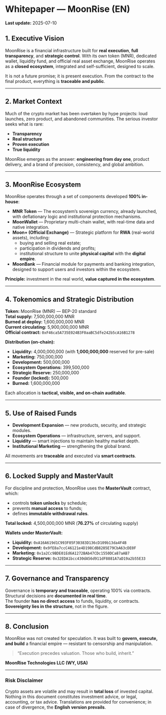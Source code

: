 # Whitepaper — MoonRise (EN)  
**Last update:** 2025-07-10  

## 1. Executive Vision  

MoonRise is a financial infrastructure built for **real execution**, **full transparency**, and **strategic control**. With its own token (MNR), dedicated wallet, liquidity fund, and official real asset exchange, MoonRise operates as a **closed ecosystem**, integrated and self-sufficient, designed to scale.  

It is not a future promise; it is present execution. From the contract to the final product, everything is **traceable and public**.  

---

## 2. Market Context  

Much of the crypto market has been overtaken by hype projects: loud launches, zero product, and abandoned communities. The serious investor seeks what is rare:  
- **Transparency**  
- **Real structure**  
- **Proven execution**  
- **True liquidity**  

MoonRise emerges as the answer: **engineering from day one**, product delivery, and a brand of precision, consistency, and global ambition.  

---

## 3. MoonRise Ecosystem  

MoonRise operates through a set of components developed **100% in-house**:  

- **MNR Token** — The ecosystem’s sovereign currency, already launched, with deflationary logic and institutional protection mechanisms.  
- **MoonWallet** — Proprietary multi-chain wallet, with real-time data and native integration.  
- **Moon+ (Official Exchange)** — Strategic platform for **RWA** (real-world assets), including:  
  - buying and selling real estate;  
  - participation in dividends and profits;  
  - institutional structure to unite **physical capital** with the **digital empire**.  
- **MoonBank** — Financial module for payments and banking integration, designed to support users and investors within the ecosystem.  

**Principle:** investment in the real world, **value captured in the ecosystem**.  

---

## 4. Tokenomics and Strategic Distribution  

**Token:** MoonRise (MNR) — BEP-20 standard  
**Total supply:** 7,500,000,000 MNR  
**Burned at deploy:** 1,600,000,000 MNR  
**Current circulating:** 5,900,000,000 MNR  
**Official contract:** `0xF46ca5A735E024B3F0aaBC5dfe242b5cA16B1278`  

**Distribution (on-chain):**  

- **Liquidity:** 4,000,000,000 (with **1,000,000,000** reserved for pre-sale)  
- **Marketing:** 750,000,000  
- **Development:** 500,000,000  
- **Ecosystem Operations:** 399,500,000  
- **Strategic Reserve:** 250,000,000  
- **Founder (locked):** 500,000  
- **Burned:** 1,600,000,000  

Each allocation is **tactical, visible, and on-chain auditable**.  

---

## 5. Use of Raised Funds  

- **Development Expansion** — new products, security, and strategic modules.  
- **Ecosystem Operations** — infrastructure, servers, and support.  
- **Liquidity** — smart injections to maintain healthy market depth.  
- **Institutional Marketing** — strengthening the global brand.  

All movements are **traceable** and executed via **smart contracts**.  

---

## 6. Locked Supply and MasterVault  

For discipline and protection, MoonRise uses the **MasterVault** contract, which:  
- controls **token unlocks** by schedule;  
- prevents **manual access** to funds;  
- defines **immutable withdrawal rules**.  

**Total locked:** 4,500,000,000 MNR (**76.27%** of circulating supply)  

**Wallets under MasterVault:**  
- **Liquidity:** `0xA16A619d1C993F05F30383D136cD109b13da4F4B`  
- **Development:** `0x9fE8a7ccC46121e4D198CdB8285E79CbA63cDE0F`  
- **Marketing:** `0x1a2Cc9BDE01Ed6A1272BAb47CDc1550DCa87aAB7`  
- **Strategic Reserve:** `0x32EDA1bcc430dA56d911dF8881A7aD19a2b55E33`  

---

## 7. Governance and Transparency  

Governance is **temporary and traceable**, operating 100% via contracts. Structural decisions are **documented in real time**.  
The founder **has no direct access** to funds, liquidity, or contracts. **Sovereignty lies in the structure**, not in the figure.  

---

## 8. Conclusion  

MoonRise was not created for speculation. It was built to **govern, execute, and build** a financial empire — resistant to censorship and manipulation.  

> “Execution precedes valuation. Those who build, inherit.”  

**MoonRise Technologies LLC (WY, USA)**  

---

### Risk Disclaimer  
Crypto assets are volatile and may result in **total loss** of invested capital. Nothing in this document constitutes investment advice, or legal, accounting, or tax advice. Translations are provided for convenience; in case of divergence, the **English version prevails**.  
